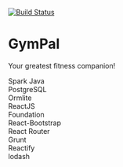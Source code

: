 [![Build Status](https://travis-ci.org/Snjoo/gympal.svg?branch=master)](https://travis-ci.org/Snjoo/gympal)

# GymPal

Your greatest fitness companion!

Spark Java  
PostgreSQL  
Ormlite  
ReactJS  
Foundation  
React-Bootstrap  
React Router  
Grunt  
Reactify  
lodash
